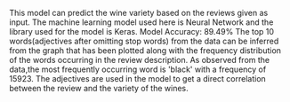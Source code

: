 This model can predict the wine variety based on the reviews given as input.
The machine learning model used here is Neural Network and the library used for the model is Keras.
Model Accuracy: 89.49%
The top 10 words(adjectives after omitting stop words) from the data can be inferred from the graph that has been plotted along with the frequency distribution of the words occurring in the review description.
As observed from the data,the most frequently occurring word is 'black' with a frequency of 15923.
The adjectives are used in the model to get a direct correlation between the review and the variety of the wines.

